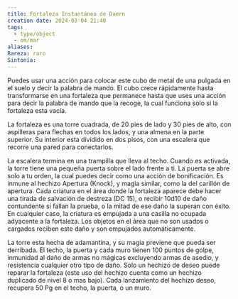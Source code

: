 ```yaml
---
title: Fortaleza Instantánea de Daern
creation date: 2024-03-04 21:40
tags:
  - type/object
  - om/mar
aliases: 
Rareza: raro
Sintonía:
---
```

Puedes usar una acción para colocar este cubo de metal de una pulgada en el suelo y decir la palabra de mando. El cubo crece rápidamente hasta transformarse en una fortaleza que permanece hasta que uses una acción para decir la palabra de mando que la recoge, la cual funciona solo si la fortaleza esta vacía.

La fortaleza es una torre cuadrada, de 20 pies de lado y 30 pies de alto, con aspilleras para flechas en todos los lados, y una almena en la parte superior. Su interior esta dividido en dos pisos, con una escalera que recorre una pared para conectarlos.

La escalera termina en una trampilla que lleva al techo. Cuando es activada, la torre tiene una pequeña puerta sobre el lado frente a ti. La puerta se abre solo a tu orden, la cual puedes decir como una acción de bonificación. Es inmune al hechizo Apertura (Knock), y magia similar, como la del carillón de apertura. Cada criatura en el área donde la fortaleza aparece debe hacer una tirada de salvación de destreza (DC 15), o recibir 10d10 de daño contundente si fallan la prueba, o la mitad de ese daño la superan con éxito. En cualquier caso, la criatura es empujada a una casilla no ocupada adyacente a la fortaleza. Los objetos en el área que no son usados o cargados reciben este daño y son empujados automáticamente.

La torre esta hecha de adamantina, y su magia previene que pueda ser derribada. El techo, la puerta y cada muro tienen 100 puntos de golpe, inmunidad al daño de armas no mágicas excluyendo armas de asedio, y resistencia cualquier otro tipo de daño. Solo un hechizo de deseo puede reparar la fortaleza (este uso del hechizo cuenta como un hechizo duplicado de nivel 8 o mas bajo). Cada lanzamiento del hechizo deseo, recupera 50 Pg en el techo, la puerta, o un muro.